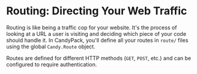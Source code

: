 # Routing: Directing Your Web Traffic

Routing is like being a traffic cop for your website. It's the process of looking at a URL a user is visiting and deciding which piece of your code should handle it. In CandyPack, you'll define all your routes in `route/` files using the global `Candy.Route` object.

Routes are defined for different HTTP methods (`GET`, `POST`, etc.) and can be configured to require authentication.